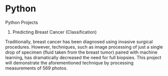 # Python
Python Projects
1. Predicting Breast Cancer (Classification)

Traditionally, breast cancer has been diagnosed using invasive surgical procedures. However, techniques, such as image processing of just a single drop of specimen (fluid taken from the breast tumor) paired with machine learning, has dramatically decreased the need for full biopsies.
This project will demonstrate the aforementioned technique by processing measurements of 569 photos.
